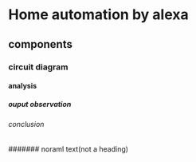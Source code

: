# Home automation by alexa
## components
### circuit diagram
#### analysis
##### ouput observation
###### conclusion
####### noraml text(not a heading)
